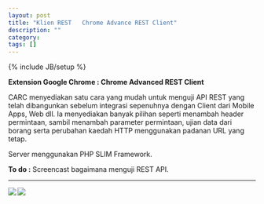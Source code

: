 ```yaml
---
layout: post
title: "Klien REST   Chrome Advance REST Client"
description: ""
category: 
tags: []
---
```

{% include JB/setup %}

**Extension Google Chrome : Chrome Advanced REST Client** 

CARC menyediakan satu cara yang mudah untuk menguji API REST yang telah dibangunkan sebelum integrasi sepenuhnya
dengan Client dari Mobile Apps, Web dll. Ia menyediakan banyak pilihan seperti menambah header permintaan, sambil menambah parameter permintaan, ujian data dari borang serta perubahan kaedah HTTP menggunakan padanan URL yang tetap. 


<!-- more --> 

Server menggunakan PHP SLIM Framework.  


**To do :** Screencast bagaimana menguji REST API. 

---

<img src="{{ASSET_PATH}}/images/carc1.png" align="left"/>  

<img src="{{ASSET_PATH}}/images/carc2.png" align="left"/>


